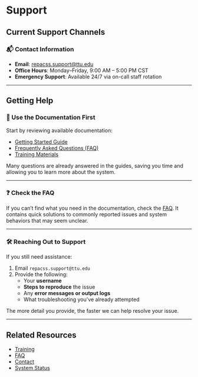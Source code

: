 # Support

## Current Support Channels

### 📬 Contact Information

- **Email**: repacss.support@ttu.edu  
- **Office Hours**: Monday–Friday, 9:00 AM – 5:00 PM CST  
- **Emergency Support**: Available 24/7 via on-call staff rotation

---

## Getting Help

### 📖 Use the Documentation First

Start by reviewing available documentation:

- [Getting Started Guide](../quick-links/getting-started.md)
- [Frequently Asked Questions (FAQ)](faq.md)
- [Training Materials](training.md)

Many questions are already answered in the guides, saving you time and allowing you to learn more about the system.

---

### ❓ Check the FAQ

If you can’t find what you need in the documentation, check the [FAQ](faq.md). It contains quick solutions to commonly reported issues and system behaviors that may seem unclear.

---

### 🛠 Reaching Out to Support

If you still need assistance:

1. Email `repacss.support@ttu.edu`
2. Provide the following:
   - Your **username**
   - **Steps to reproduce** the issue
   - Any **error messages or output logs**
   - What troubleshooting you've already attempted

The more detail you provide, the faster we can help resolve your issue.

---

## Related Resources

- [Training](training.md)
- [FAQ](faq.md)
- [Contact](contact.md)
- [System Status](system-status.md)
